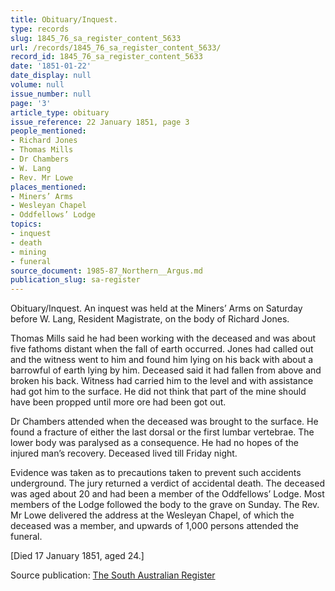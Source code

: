 ```yaml
---
title: Obituary/Inquest.
type: records
slug: 1845_76_sa_register_content_5633
url: /records/1845_76_sa_register_content_5633/
record_id: 1845_76_sa_register_content_5633
date: '1851-01-22'
date_display: null
volume: null
issue_number: null
page: '3'
article_type: obituary
issue_reference: 22 January 1851, page 3
people_mentioned:
- Richard Jones
- Thomas Mills
- Dr Chambers
- W. Lang
- Rev. Mr Lowe
places_mentioned:
- Miners’ Arms
- Wesleyan Chapel
- Oddfellows’ Lodge
topics:
- inquest
- death
- mining
- funeral
source_document: 1985-87_Northern__Argus.md
publication_slug: sa-register
---
```


Obituary/Inquest.  An inquest was held at the Miners’ Arms on Saturday before W. Lang, Resident Magistrate, on the body of Richard Jones.

Thomas Mills said he had been working with the deceased and was about five fathoms distant when the fall of earth occurred.  Jones had called out and the witness went to him and found him lying on his back with about a barrowful of earth lying by him.  Deceased said it had fallen from above and broken his back.  Witness had carried him to the level and with assistance had got him to the surface.  He did not think that part of the mine should have been propped until more ore had been got out.

Dr Chambers attended when the deceased was brought to the surface.  He found a fracture of either the last dorsal or the first lumbar vertebrae.  The lower body was paralysed as a consequence.  He had no hopes of the injured man’s recovery.  Deceased lived till Friday night.

Evidence was taken as to precautions taken to prevent such accidents underground.  The jury returned a verdict of accidental death.  The deceased was aged about 20 and had been a member of the Oddfellows’ Lodge.  Most members of the Lodge followed the body to the grave on Sunday.  The Rev. Mr Lowe delivered the address at the Wesleyan Chapel, of which the deceased was a member, and upwards of 1,000 persons attended the funeral.

[Died 17 January 1851, aged 24.]

Source publication: [The South Australian Register](/publications/sa-register/)

